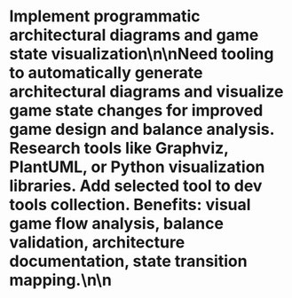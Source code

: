 # Implement programmatic architectural diagrams and game state visualization\n\nNeed tooling to automatically generate architectural diagrams and visualize game state changes for improved game design and balance analysis. Research tools like Graphviz, PlantUML, or Python visualization libraries. Add selected tool to dev tools collection. Benefits: visual game flow analysis, balance validation, architecture documentation, state transition mapping.\n\n<!-- GitHub Issue #276 -->